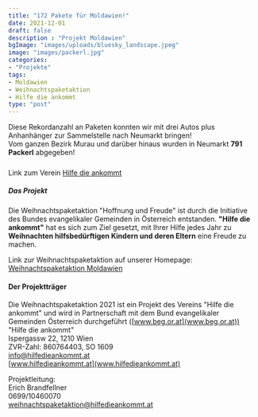 ```yaml
---
title: "172 Pakete für Moldawien!"
date: 2021-12-01
draft: false
description : "Projekt Moldawien"
bgImage: "images/uploads/bluesky_landscape.jpeg"
image: "images/packerl.jpg"
categories:
- "Projekte"
tags:
- Moldawien
- Weihnachtspaketaktion
- Hilfe die ankommt
type: "post"
---
```

Diese Rekordanzahl an Paketen konnten wir mit drei Autos plus Anhanhänger zur Sammelstelle nach Neumarkt bringen!  
Vom ganzen Bezirk Murau und darüber hinaus wurden in Neumarkt **791 Packerl** abgegeben!
<!--more-->
#####
Link zum Verein 
[Hilfe die ankommt](
https://www.hilfedieankommt.at/de/home/aktuelles/detail?tx_news_pi1%5Baction%5D=detail&tx_news_pi1%5Bcontroller%5D=News&tx_news_pi1%5Bnews%5D=89&cHash=1415181a33cbaf5b5e6e929f5a61d225)

##### Das Projekt
Die Weihnachtspaketaktion "Hoffnung und Freude" ist durch die Initiative des Bundes evangelikaler Gemeinden in Österreich entstanden. **"Hilfe die ankommt"** hat es sich zum Ziel gesetzt, mit Ihrer Hilfe jedes Jahr zu **Weihnachten hilfsbedürftigen Kindern und deren Eltern** eine Freude zu machen.  

Link zur Weihnachtspaketaktion auf unserer Homepage: [Weihnachtspaketaktion Moldawien](https://www.vinzi-wuestenrose.at/blog/moldawien/)


#### Der Projektträger
Die Weihnachtspaketaktion 2021 ist ein Projekt des Vereins "Hilfe die ankommt" und wird in Partnerschaft mit dem Bund evangelikaler Gemeinden Österreich durchgeführt ([www.beg.or.at](www.beg.or.at))  
"Hilfe die ankommt"  
Ispergassw 22, 1210 Wien  
ZVR-Zahl: 860764403, SO 1609  
info@hilfedieankommt.at  
[www.hilfedieankommt.at](www.hilfedieankommt.at)  

Projektleitung:  
Erich Brandfellner  
0699/10460070  
weihnachtspaketaktion@hilfedieankommt.at